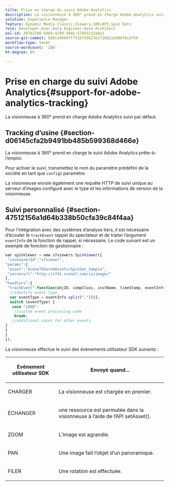 ```yaml
---
title: Prise en charge du suivi Adobe Analytics
description: La visionneuse à 360° prend en charge Adobe Analytics suivi par défaut.
solution: Experience Manager
feature: Dynamic Media Classic,Viewers,SDK/API,Spin Sets
role: Developer,User,Data Engineer,Data Architect
exl-id: 30762700-6d69-4299-9492-57893232abe1
source-git-commit: b89ca96947f751b750623e1f18d2a5d86f0cd759
workflow-type: tm+mt
source-wordcount: '156'
ht-degree: 0%

---
```


# Prise en charge du suivi Adobe Analytics{#support-for-adobe-analytics-tracking}

La visionneuse à 360° prend en charge Adobe Analytics suivi par défaut.

## Tracking d’usine {#section-d06145cfa2b9491bb485b599368d466e}

La visionneuse à 360° prend en charge le suivi Adobe Analytics prête-à-l’emploi.

Pour activer le suivi, transmettez le nom du paramètre prédéfini de la société en tant que `config2` paramètre.

La visionneuse envoie également une requête HTTP de suivi unique au serveur d’images configuré avec le type et les informations de version de la visionneuse.

## Suivi personnalisé {#section-47512156a1d64b338b50cfa39c84f4aa}

Pour l’intégration avec des systèmes d’analyse tiers, il est nécessaire d’écouter le `trackEvent` rappel du spectateur et de traiter l’argument `eventInfo` de la fonction de rappel, si nécessaire. Le code suivant est un exemple de fonction de gestionnaire :

```javascript {.line-numbers}
var spinViewer = new s7viewers.SpinViewer({ 
 "containerId":"s7viewer", 
"params":{ 
 "asset":"Scene7SharedAssets/SpinSet_Sample", 
 "serverurl":"http://s7d1.scene7.com/is/image/" 
}, 
"handlers":{ 
 "trackEvent":function(objID, compClass, instName, timeStamp, eventInfo) { 
  //identify event type 
  var eventType = eventInfo.split(",")[0]; 
  switch (eventType) { 
   case "LOAD": 
    //custom event processing code 
    break; 
   //additional cases for other events 
} 
} 
} 
});
```

La visionneuse effectue le suivi des événements utilisateur SDK suivants :

<table id="table_5D090E6614974D968E1A93B5727D859C"> 
 <thead> 
  <tr> 
   <th colname="col1" class="entry"> <p>Evénement utilisateur SDK </p> </th> 
   <th colname="col2" class="entry"> <p>Envoyé quand... </p> </th> 
  </tr> 
 </thead>
 <tbody> 
  <tr> 
   <td colname="col1"> <p> <span class="codeph"> CHARGER </span> </p> </td> 
   <td colname="col2"> <p>La visionneuse est chargée en premier. </p> </td> 
  </tr> 
  <tr> 
   <td colname="col1"> <p> <span class="codeph"> ÉCHANGER </span> </p> </td> 
   <td colname="col2"> <p>une ressource est permutée dans la visionneuse à l’aide de l’API <span class="codeph"> setAsset(). </span> </p> </td> 
  </tr> 
  <tr> 
   <td colname="col1"> <p> <span class="codeph"> ZOOM </span> </p> </td> 
   <td colname="col2"> <p> L’image est agrandie. </p> </td> 
  </tr> 
  <tr> 
   <td colname="col1"> <p> <span class="codeph"> PAN </span> </p> </td> 
   <td colname="col2"> <p>Une image fait l’objet d’un panoramique. </p> </td> 
  </tr> 
  <tr> 
   <td colname="col1"> <p> <span class="codeph"> FILER </span> </p> </td> 
   <td colname="col2"> <p> Une rotation est effectuée. </p> </td> 
  </tr> 
 </tbody> 
</table>
